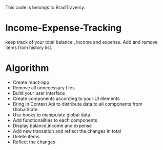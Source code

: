 
This code is belongs to BradTraversy.
<h1> Income-Expense-Tracking</h1>

keep track of your total balance , income and expense. Add and remove items from history list.

<h1> Algorithm</h1>

<ul>
  
<li>Create react-app </li>
<li>Remove all unnecessary files</li>
<li>Build your user interface</li>
<li>Create components according to your UI elements</li>
<li>Bring in Context Api to distribute data to all components from GlobalState</li>
<li>Use hooks to manipulate global data</li>
<li>Add functionalities to each components </li>
<li>Display balance,income and expense</li>
<li>Add new transation and reflect the changes in total</li>
<li>Delete items</li>
<li>Reflect the changes</li>

</ul>
